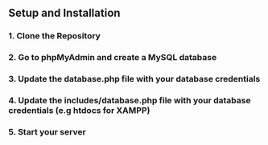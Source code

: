 ## Setup and Installation
### 1. Clone the Repository
### 2. Go to phpMyAdmin and create a MySQL database
### 3. Update the database.php file with your database credentials
### 4. Update the includes/database.php file with your database credentials (e.g htdocs for XAMPP)
### 5. Start your server

